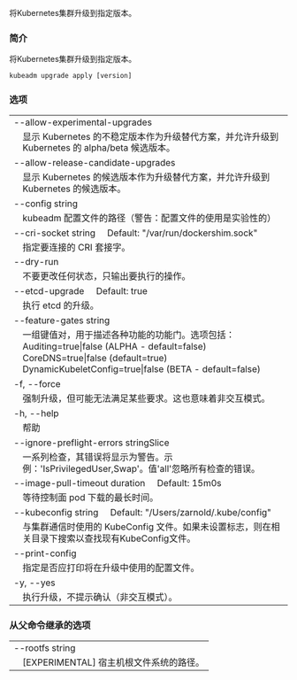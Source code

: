<!--
Upgrade your Kubernetes cluster to the specified version.

### Synopsis


Upgrade your Kubernetes cluster to the specified version.

```
kubeadm upgrade apply [version]
```

### Options
-->

将Kubernetes集群升级到指定版本。

### 简介


将Kubernetes集群升级到指定版本。

```
kubeadm upgrade apply [version]
```

### 选项


<table style="width: 100%; table-layout: fixed;">
  <colgroup>
    <col span="1" style="width: 10px;" />
    <col span="1" />
  </colgroup>
  <tbody>
  
<!--
    <tr>
      <td colspan="2">--allow-experimental-upgrades</td>
    </tr>
    <tr>
      <td></td><td style="line-height: 130%; word-wrap: break-word;">Show unstable versions of Kubernetes as an upgrade alternative and allow upgrading to an alpha/beta/release candidate versions of Kubernetes.</td>
    </tr>

    <tr>
      <td colspan="2">--allow-release-candidate-upgrades</td>
    </tr>
    <tr>
      <td></td><td style="line-height: 130%; word-wrap: break-word;">Show release candidate versions of Kubernetes as an upgrade alternative and allow upgrading to a release candidate versions of Kubernetes.</td>
    </tr>

    <tr>
      <td colspan="2">--config string</td>
    </tr>
    <tr>
      <td></td><td style="line-height: 130%; word-wrap: break-word;">Path to kubeadm config file (WARNING: Usage of a configuration file is experimental)</td>
    </tr>

    <tr>
      <td colspan="2">--cri-socket string&nbsp;&nbsp;&nbsp;&nbsp;&nbsp;Default: "/var/run/dockershim.sock"</td>
    </tr>
    <tr>
      <td></td><td style="line-height: 130%; word-wrap: break-word;">Specify the CRI socket to connect to.</td>
    </tr>

    <tr>
      <td colspan="2">--dry-run</td>
    </tr>
    <tr>
      <td></td><td style="line-height: 130%; word-wrap: break-word;">Do not change any state, just output what actions would be performed.</td>
    </tr>

    <tr>
      <td colspan="2">--etcd-upgrade&nbsp;&nbsp;&nbsp;&nbsp;&nbsp;Default: true</td>
    </tr>
    <tr>
      <td></td><td style="line-height: 130%; word-wrap: break-word;">Perform the upgrade of etcd.</td>
    </tr>

    <tr>
      <td colspan="2">--feature-gates string</td>
    </tr>
    <tr>
      <td></td><td style="line-height: 130%; word-wrap: break-word;">A set of key=value pairs that describe feature gates for various features. Options are:<br/>Auditing=true|false (ALPHA - default=false)<br/>CoreDNS=true|false (default=true)<br/>DynamicKubeletConfig=true|false (BETA - default=false)</td>
    </tr>

    <tr>
      <td colspan="2">-f, --force</td>
    </tr>
    <tr>
      <td></td><td style="line-height: 130%; word-wrap: break-word;">Force upgrading although some requirements might not be met. This also implies non-interactive mode.</td>
    </tr>

    <tr>
      <td colspan="2">-h, --help</td>
    </tr>
    <tr>
      <td></td><td style="line-height: 130%; word-wrap: break-word;">help for apply</td>
    </tr>

    <tr>
      <td colspan="2">--ignore-preflight-errors stringSlice</td>
    </tr>
    <tr>
      <td></td><td style="line-height: 130%; word-wrap: break-word;">A list of checks whose errors will be shown as warnings. Example: 'IsPrivilegedUser,Swap'. Value 'all' ignores errors from all checks.</td>
    </tr>

    <tr>
      <td colspan="2">--image-pull-timeout duration&nbsp;&nbsp;&nbsp;&nbsp;&nbsp;Default: 15m0s</td>
    </tr>
    <tr>
      <td></td><td style="line-height: 130%; word-wrap: break-word;">The maximum amount of time to wait for the control plane pods to be downloaded.</td>
    </tr>

    <tr>
      <td colspan="2">--kubeconfig string&nbsp;&nbsp;&nbsp;&nbsp;&nbsp;Default: "/Users/zarnold/.kube/config"</td>
    </tr>
    <tr>
      <td></td><td style="line-height: 130%; word-wrap: break-word;">The KubeConfig file to use when talking to the cluster. If the flag is not set, a set of standard locations are searched for an existing KubeConfig file.</td>
    </tr>

    <tr>
      <td colspan="2">--print-config</td>
    </tr>
    <tr>
      <td></td><td style="line-height: 130%; word-wrap: break-word;">Specifies whether the configuration file that will be used in the upgrade should be printed or not.</td>
    </tr>

    <tr>
      <td colspan="2">-y, --yes</td>
    </tr>
    <tr>
      <td></td><td style="line-height: 130%; word-wrap: break-word;">Perform the upgrade and do not prompt for confirmation (non-interactive mode).</td>
    </tr>

  </tbody>
</table>
-->

  <tr>
      <td colspan="2">--allow-experimental-upgrades</td>
    </tr>
    <tr>
      <td></td><td style="line-height: 130%; word-wrap: break-word;">显示 Kubernetes 的不稳定版本作为升级替代方案，并允许升级到 Kubernetes 的 alpha/beta 候选版本。</td>
    </tr>

  <tr>
      <td colspan="2">--allow-release-candidate-upgrades</td>
    </tr>
    <tr>  
      <td></td><td style="line-height: 130%; word-wrap: break-word;">显示 Kubernetes 的候选版本作为升级替代方案，并允许升级到 Kubernetes 的候选版本。</td>
    </tr>

  <tr>
      <td colspan="2">--config string</td>
    </tr>
    <tr>
      <td></td><td style="line-height: 130%; word-wrap: break-word;"> kubeadm 配置文件的路径（警告：配置文件的使用是实验性的）</td>
    </tr>

  <tr>
      <td colspan="2">--cri-socket string&nbsp;&nbsp;&nbsp;&nbsp;&nbsp;Default: "/var/run/dockershim.sock"</td>
    </tr>
    <tr>
      <td></td><td style="line-height: 130%; word-wrap: break-word;">指定要连接的 CRI 套接字。</td>
    </tr>

  <tr>
      <td colspan="2">--dry-run</td>
    </tr>
    <tr>
      <td></td><td style="line-height: 130%; word-wrap: break-word;">不要更改任何状态，只输出要执行的操作。</td>
    </tr>

  <tr>
      <td colspan="2">--etcd-upgrade&nbsp;&nbsp;&nbsp;&nbsp;&nbsp;Default: true</td>
    </tr>
    <tr>
      <td></td><td style="line-height: 130%; word-wrap: break-word;">执行 etcd 的升级。</td>
    </tr>

  <tr>
      <td colspan="2">--feature-gates string</td>
    </tr>
    <tr>
      <td></td><td style="line-height: 130%; word-wrap: break-word;">一组键值对，用于描述各种功能的功能门。选项包括：<br/>Auditing=true|false (ALPHA - default=false)<br/>CoreDNS=true|false (default=true)<br/>DynamicKubeletConfig=true|false (BETA - default=false)</td>
    </tr>

  <tr>
      <td colspan="2">-f, --force</td>
    </tr>
    <tr>
      <td></td><td style="line-height: 130%; word-wrap: break-word;">强制升级，但可能无法满足某些要求。这也意味着非交互模式。</td>
    </tr>

  <tr>
      <td colspan="2">-h, --help</td>
    </tr>
    <tr>
      <td></td><td style="line-height: 130%; word-wrap: break-word;">帮助</td>
    </tr>

  <tr>
      <td colspan="2">--ignore-preflight-errors stringSlice</td>
    </tr>
    <tr>
      <td></td><td style="line-height: 130%; word-wrap: break-word;">一系列检查，其错误将显示为警告。示例：'IsPrivilegedUser,Swap'。值'all'忽略所有检查的错误。</td>
    </tr>

  <tr>
      <td colspan="2">--image-pull-timeout duration&nbsp;&nbsp;&nbsp;&nbsp;&nbsp;Default: 15m0s</td>
    </tr>
    <tr>
      <td></td><td style="line-height: 130%; word-wrap: break-word;">等待控制面 pod 下载的最长时间。</td>
    </tr>

  <tr>
      <td colspan="2">--kubeconfig string&nbsp;&nbsp;&nbsp;&nbsp;&nbsp;Default: "/Users/zarnold/.kube/config"</td>
    </tr>
    <tr>
      <td></td><td style="line-height: 130%; word-wrap: break-word;">与集群通信时使用的 KubeConfig 文件。如果未设置标志，则在相关目录下搜索以查找现有KubeConfig文件。</td>
    </tr>

  <tr>
      <td colspan="2">--print-config</td>
    </tr>
    <tr>
      <td></td><td style="line-height: 130%; word-wrap: break-word;">指定是否应打印将在升级中使用的配置文件。</td>
    </tr>

  <tr>
      <td colspan="2">-y, --yes</td>
    </tr>
    <tr>
      <td></td><td style="line-height: 130%; word-wrap: break-word;">执行升级，不提示确认（非交互模式）。</td>
    </tr>

  </tbody>
</table>


<!--
### Options inherited from parent commands

<table style="width: 100%; table-layout: fixed;">
  <colgroup>
    <col span="1" style="width: 10px;" />
    <col span="1" />
  </colgroup>
  <tbody>

    <tr>
      <td colspan="2">--rootfs string</td>
    </tr>
    <tr>
      <td></td><td style="line-height: 130%; word-wrap: break-word;">[EXPERIMENTAL] The path to the 'real' host root filesystem.</td>
    </tr>

  </tbody>
</table>
-->

### 从父命令继承的选项

<table style="width: 100%; table-layout: fixed;">
  <colgroup>
    <col span="1" style="width: 10px;" />
    <col span="1" />
  </colgroup>
  <tbody>

  <tr>
      <td colspan="2">--rootfs string</td>
    </tr>
    <tr>
      <td></td><td style="line-height: 130%; word-wrap: break-word;">[EXPERIMENTAL] 宿主机根文件系统的路径。</td>
    </tr>

  </tbody>
</table>

